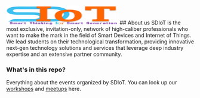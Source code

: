 <img src="SDIOT logo.png" height="50" width="300" >
## About us
SDIoT is the most exclusive, invitation-only, network of high-caliber professionals who want to make the mark
in the field of Smart Devices and Internet of Things. We lead students on their technological
transformation, providing innovative next-gen technology solutions and services that leverage deep
industry expertise and an extensive partner community.

### What's in this repo?
Everything about the events organized by SDIoT. You can look up our [workshops](/Workshops) and [meetups](/Meetups) here.
